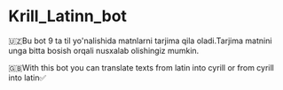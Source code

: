 # Krill_Latinn_bot
🇺🇿Bu bot 9 ta til yo'nalishida matnlarni tarjima qila oladi.Tarjima matnini unga bitta bosish orqali nusxalab olishingiz mumkin.

🇬🇧With this bot you can translate texts from latin into cyrill or from cyrill into latin✅
